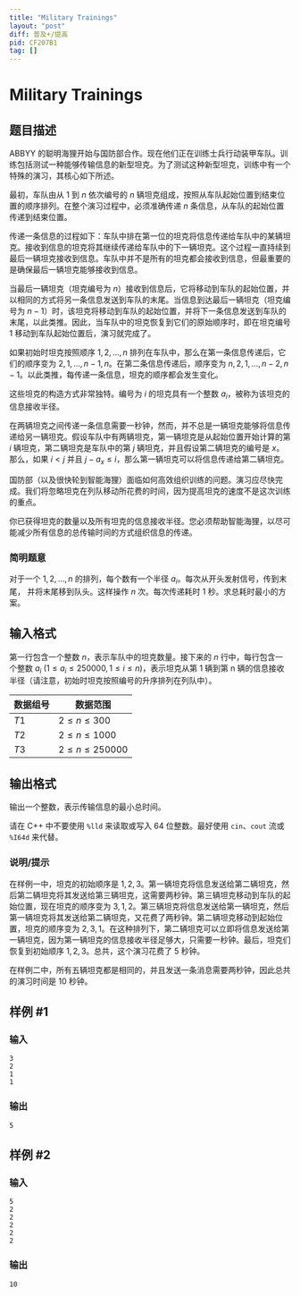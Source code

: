 ```yaml
---
title: "Military Trainings"
layout: "post"
diff: 普及+/提高
pid: CF207B1
tag: []
---
```


# Military Trainings

## 题目描述

ABBYY 的聪明海狸开始与国防部合作。现在他们正在训练士兵行动装甲车队。训练包括测试一种能够传输信息的新型坦克。为了测试这种新型坦克，训练中有一个特殊的演习，其核心如下所述。

最初，车队由从 $1$ 到 $n$ 依次编号的 $n$ 辆坦克组成，按照从车队起始位置到结束位置的顺序排列。在整个演习过程中，必须准确传递 $n$ 条信息，从车队的起始位置传递到结束位置。

传递一条信息的过程如下：车队中排在第一位的坦克将信息传递给车队中的某辆坦克。接收到信息的坦克将其继续传递给车队中的下一辆坦克。这个过程一直持续到最后一辆坦克接收到信息。车队中并不是所有的坦克都会接收到信息，但最重要的是确保最后一辆坦克能够接收到信息。

当最后一辆坦克（坦克编号为 $n$）接收到信息后，它将移动到车队的起始位置，并以相同的方式将另一条信息发送到车队的末尾。当信息到达最后一辆坦克（坦克编号为 $n-1$）时，该坦克将移动到车队的起始位置，并将下一条信息发送到车队的末尾，以此类推。因此，当车队中的坦克恢复到它们的原始顺序时，即在坦克编号 $1$ 移动到车队起始位置后，演习就完成了。

如果初始时坦克按照顺序 $1, 2, ..., n$ 排列在车队中，那么在第一条信息传递后，它们的顺序变为 $2, 1, ..., n-1, n$。在第二条信息传递后，顺序变为 $n, 2, 1, ..., n-2, n-1$。以此类推，每传递一条信息，坦克的顺序都会发生变化。

这些坦克的构造方式非常独特。编号为 $i$ 的坦克具有一个整数 $a_i$，被称为该坦克的信息接收半径。

在两辆坦克之间传递一条信息需要一秒钟，然而，并不总是一辆坦克能够将信息传递给另一辆坦克。假设车队中有两辆坦克，第一辆坦克是从起始位置开始计算的第 $i$ 辆坦克，第二辆坦克是车队中的第 $j$ 辆坦克，并且假设第二辆坦克的编号是 $x$。那么，如果 $i < j$ 并且 $j - a_x \le i$，那么第一辆坦克可以将信息传递给第二辆坦克。

国防部（以及很快轮到智能海狸）面临如何高效组织训练的问题。演习应尽快完成。我们将忽略坦克在列队移动所花费的时间，因为提高坦克的速度不是这次训练的重点。

你已获得坦克的数量以及所有坦克的信息接收半径。您必须帮助智能海狸，以尽可能减少所有信息的总传输时间的方式组织信息的传递。

### **简明题意**

对于一个 $1, 2,...,n$ 的排列，每个数有一个半径 $a_i$。每次从开头发射信号，传到末尾， 并将末尾移到队头。这样操作 $n$ 次。每次传递耗时 $1$ 秒。求总耗时最小的方案。

## 输入格式

第一行包含一个整数 $n$，表示车队中的坦克数量。接下来的 $n$ 行中，每行包含一个整数 $a_i$ $(1 \le a_i \le 250000,1\le i\le n)$，表示坦克从第 1 辆到第 n 辆的信息接收半径（请注意，初始时坦克按照编号的升序排列在列队中）。

| 数据组号 | 数据范围           |
| -------- | ------------------ |
| $T1$     | $2\le n\le 300$    |
| $T2$     | $2\le n\le 1000$   |
| $T3$     | $2\le n\le 250000$ |

## 输出格式

输出一个整数，表示传输信息的最小总时间。

请在 C++ 中不要使用 `%lld` 来读取或写入 $64$ 位整数。最好使用 `cin`、`cout` 流或 `%I64d` 来代替。

### **说明/提示**

在样例一中，坦克的初始顺序是 $1, 2, 3$。第一辆坦克将信息发送给第二辆坦克，然后第二辆坦克将其发送给第三辆坦克，这需要两秒钟。第三辆坦克移动到车队的起始位置，现在坦克的顺序变为 $3, 1, 2$。第三辆坦克将信息发送给第一辆坦克，然后第一辆坦克将其发送给第二辆坦克，又花费了两秒钟。第二辆坦克移动到起始位置，坦克的顺序变为 $2, 3, 1$。在这种排列下，第二辆坦克可以立即将信息发送给第一辆坦克，因为第一辆坦克的信息接收半径足够大，只需要一秒钟。最后，坦克们恢复到初始顺序 $1, 2, 3$。总共，这个演习花费了 $5$ 秒钟。

在样例二中，所有五辆坦克都是相同的，并且发送一条消息需要两秒钟，因此总共的演习时间是 $10$ 秒钟。

## 样例 #1

### 输入

```
3
2
1
1

```

### 输出

```
5

```

## 样例 #2

### 输入

```
5
2
2
2
2
2

```

### 输出

```
10

```

